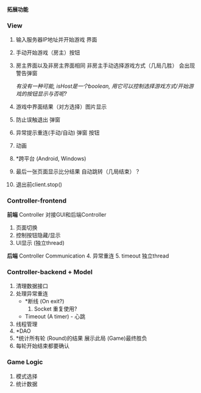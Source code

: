 #### 拓展功能

### **View**

1. 输入服务器IP地址并开始游戏 界面

2. 手动开始游戏（房主）按钮

3. 房主界面以及非房主界面相同 非房主手动选择游戏方式（几局几胜） 会出现警告弹窗

   *有没有一种可能, isHost是一个boolean, 用它可以控制选择游戏方式/开始游戏的按钮显示与否呢?*

4. 游戏中界面结果（对方选择）图片显示

5. 防止误触退出 弹窗

6. 异常提示重连(手动/自动) 弹窗 按钮

7. 动画

8.  *跨平台 (Android, Windows)

9. 最后一张页面显示比分结果 自动跳转（几局结束）？

9.   退出前client.stop()

### **Controller-frontend**

**前端** Controller 对接GUI和后端Controller

1. 页面切换
2. 控制按钮隐藏/显示
3. UI显示 (独立thread)


**后端** Controller Communication
4. 异常重连
5. timeout 独立thread



### **Controller-backend** + **Model**

1. 清理数据接口
2. 处理异常重连
   - *断线 (On exit?)
     1. Socket 重复使用?
   - Timeout (A timer) - 心跳
3. 线程管理
4. *DAO
5. *统计所有轮 (Round)的结果 展示此局 (Game)最终胜负
5.  每轮开始结束都要确认



### **Game Logic**

1.  模式选择
2.  统计数据

